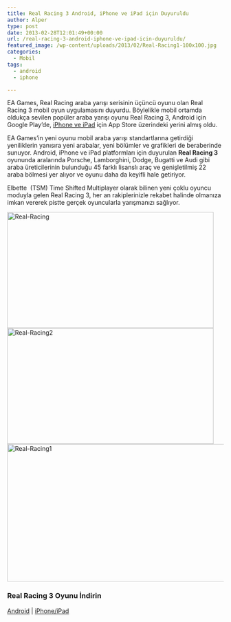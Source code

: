 ```yaml
---
title: Real Racing 3 Android, iPhone ve iPad için Duyuruldu
author: Alper
type: post
date: 2013-02-28T12:01:49+00:00
url: /real-racing-3-android-iphone-ve-ipad-icin-duyuruldu/
featured_image: /wp-content/uploads/2013/02/Real-Racing1-100x100.jpg
categories:
  - Mobil
tags:
  - android
  - iphone

---
```

EA Games, Real Racing araba yarışı serisinin üçüncü oyunu olan Real Racing 3 mobil oyun uygulamasını duyurdu. Böylelikle mobil ortamda oldukça sevilen popüler araba yarışı oyunu Real Racing 3, Android için Google Play&#8217;de, [iPhone ve iPad][1] için App Store üzerindeki yerini almış oldu.

EA Games&#8217;in yeni oyunu mobil araba yarışı standartlarına getirdiği yeniliklerin yanısıra yeni arabalar, yeni bölümler ve grafikleri de beraberinde sunuyor. Android, iPhone ve iPad platformları için duyurulan **Real Racing 3** oyununda aralarında Porsche, Lamborghini, Dodge, Bugatti ve Audi gibi araba üreticilerinin bulunduğu 45 farklı lisanslı araç ve genişletilmiş 22 araba bölmesi yer alıyor ve oyunu daha da keyifli hale getiriyor.

Elbette  (TSM) Time Shifted Multiplayer olarak bilinen yeni çoklu oyuncu moduyla gelen Real Racing 3, her an rakiplerinizle rekabet halinde olmanıza imkan vererek pistte gerçek oyuncularla yarışmanızı sağlıyor.

<img class="alignnone size-full wp-image-12284" alt="Real-Racing" src="https://www.murekkep.org/wp-content/uploads/2013/02/Real-Racing.jpg" width="480" height="270" srcset="https://www.murekkep.org/wp-content/uploads/2013/02/Real-Racing.jpg 480w, https://www.murekkep.org/wp-content/uploads/2013/02/Real-Racing-400x225.jpg 400w, https://www.murekkep.org/wp-content/uploads/2013/02/Real-Racing-50x28.jpg 50w, https://www.murekkep.org/wp-content/uploads/2013/02/Real-Racing-125x70.jpg 125w, https://www.murekkep.org/wp-content/uploads/2013/02/Real-Racing-300x168.jpg 300w" sizes="(max-width: 480px) 100vw, 480px" /> 

<img class="alignnone size-full wp-image-12286" alt="Real-Racing2" src="https://www.murekkep.org/wp-content/uploads/2013/02/Real-Racing2.jpg" width="480" height="270" srcset="https://www.murekkep.org/wp-content/uploads/2013/02/Real-Racing2.jpg 480w, https://www.murekkep.org/wp-content/uploads/2013/02/Real-Racing2-400x225.jpg 400w, https://www.murekkep.org/wp-content/uploads/2013/02/Real-Racing2-50x28.jpg 50w, https://www.murekkep.org/wp-content/uploads/2013/02/Real-Racing2-125x70.jpg 125w, https://www.murekkep.org/wp-content/uploads/2013/02/Real-Racing2-300x168.jpg 300w" sizes="(max-width: 480px) 100vw, 480px" /> 

<img class="alignnone size-full wp-image-12285" alt="Real-Racing1" src="https://www.murekkep.org/wp-content/uploads/2013/02/Real-Racing1.jpg" width="512" height="320" srcset="https://www.murekkep.org/wp-content/uploads/2013/02/Real-Racing1.jpg 512w, https://www.murekkep.org/wp-content/uploads/2013/02/Real-Racing1-400x250.jpg 400w, https://www.murekkep.org/wp-content/uploads/2013/02/Real-Racing1-50x31.jpg 50w, https://www.murekkep.org/wp-content/uploads/2013/02/Real-Racing1-125x78.jpg 125w, https://www.murekkep.org/wp-content/uploads/2013/02/Real-Racing1-300x187.jpg 300w, https://www.murekkep.org/wp-content/uploads/2013/02/Real-Racing1-488x305.jpg 488w" sizes="(max-width: 512px) 100vw, 512px" /> 



### Real Racing 3 Oyunu İndirin

<a href="https://play.google.com/store/apps/details?id=com.ea.games.r3_na" target="_blank">Android</a> | <a href="https://itunes.apple.com/in/app/real-racing-3/id556164350?mt=8" target="_blank">iPhone/iPad</a>

 [1]: https://www.murekkep.org/top-10-en-iyi-iphone-ve-ipad-oyunlari-7641 "Top 10 En İyi iPhone ve iPad Oyunları"
